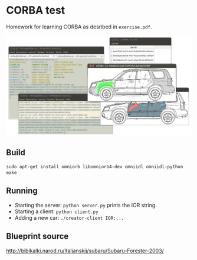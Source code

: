 CORBA test
==========

Homework for learning CORBA as desribed in `exercise.pdf`.

![Screenshot of the program](/screenshot.png)

Build
-----
```
sudo apt-get install omniorb libomniorb4-dev omniidl omniidl-python
make
```

Running
-------
- Starting the server: `python server.py` prints the IOR string.
- Starting a client: `python client.py`
- Adding a new car: `./creator-client IOR:...`

Blueprint source
----------------
http://bibikalki.narod.ru/italjanskij/subaru/Subaru-Forester-2003/
